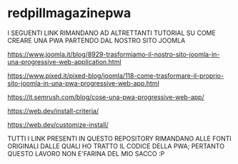 # redpillmagazinepwa

I SEGUENTI LINK RIMANDANO AD ALTRETTANTI TUTORIAL SU COME CREARE UNA PWA PARTENDO DAL NOSTRO SITO JOOMLA

https://www.joomla.it/blog/8929-trasformiamo-il-nostro-sito-joomla-in-una-progressive-web-application.html

https://www.pixed.it/pixed-blog/joomla/118-come-trasformare-il-proprio-sito-joomla-in-una-pwa-progressive-web-app.html

https://it.semrush.com/blog/cose-una-pwa-progressive-web-app/

https://web.dev/install-criteria/

https://web.dev/customize-install/

TUTTI I LINK PRESENTI IN QUESTO REPOSITORY RIMANDANO ALLE FONTI ORIGINALI DALLE QUALI HO TRATTO IL CODICE DELLA PWA; PERTANTO QUESTO LAVORO NON E'FARINA DEL MIO SACCO :P
